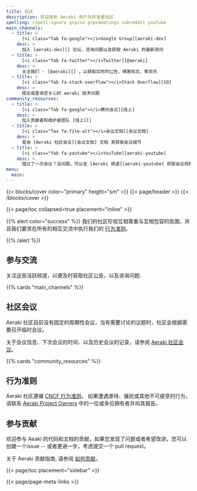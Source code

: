 ```yaml
---
title: 社区
description: 欢迎来到 Aeraki 用户与开发者社区
spelling: cSpell:ignore grpcio grpcmeetings subreddit youtube
main_channels:
  - title: >
      [<i class="fab fa-google"></i>Google Group][aeraki-dev]
    desc: >
      加入 [aeraki-dev][] 论坛，咨询问题以及获取 Aeraki 的最新资讯
  - title: >
      [<i class="fab fa-twitter"></i>Twitter][@aeraki]
    desc: >
      关注我们 - [@aeraki][] ，以获取实时的公告、博客帖文、等资讯
  - title: >
      [<i class="fab fa-stack-overflow"></i>Stack Overflow][SO]
    desc: >
      提出或查询您关心的 aeraki 技术问题
community_resources:
  - title: >
      [<i class="fab fa-google"></i>腾讯会议][线上]
    desc: >
      加入贡献者和维护者团队 [线上][]
  - title: >
      [<i class="fas fa-file-alt"></i>会议文档][会议文档]
    desc: >
      查询 [Aeraki 社区会议][会议文档] 文档 来获取会议细节
  - title: >
      [<i class="fab fa-youtube"></i>YouTube][aeraki-youtube]
    desc: >
      错过了一次会议？没问题。可以去 [Aeraki 频道][aeraki-youtube] 获取会议视频
menu:
  main:
---
```


{{< blocks/cover color="primary" height="sm" >}}
{{< page/header >}}
{{< /blocks/cover >}}

<div class="container l-container--padded">

<div class="row">
{{< page/toc collapsed=true placement="inline" >}}
</div>

<div class="row">
<div class="col-12 col-lg-8">

{{% alert color="success" %}}
  <i class='fas fa-users mr-1'></i>  我们的社区珍视互相尊重与互相包容的氛围，并且我们要求在所有的相互交流中执行我们的 [行为准则][]。

  [行为准则]: https://github.com/cncf/foundation/blob/master/code-of-conduct.md
{{% /alert %}}

## 参与交流

关注这些活跃频道，以便及时获取社区公告，以及咨询问题:

{{% cards "main_channels" %}}

## 社区会议
Aeraki 社区目前没有固定的周期性会议，当有需要讨论的议题时，社区会根据需要召开临时会议。

关于会议信息、下次会议的时间、以及历史会议的记录，请参阅 [Aeraki 社区会议][会议文档]。

{{% cards "community_resources" %}}

## 行为准则
Aeraki 社区遵循 [CNCF 行为准则](https://github.com/cncf/foundation/blob/bec34a2614c980f8cfe38b18105e0baa820936cc/code-of-conduct.md)。
如果遭遇虐待、骚扰或其他不可接受的行为，请联系 [Aeraki Project Owners](https://github.com/aeraki-mesh/aeraki#contact)
中的一位或多位拥有者并向其报告。

## 参与贡献
欢迎参与 Aeaki 的代码和文档的贡献，如果您发现了问题或者希望改进，您可以创建一个issue -- 或者更进一步，考虑提交一个 pull request。

关于 Aeraki 贡献指南, 请参阅 [如何贡献][]。


</div>

{{< page/toc placement="sidebar" >}}

</div>

{{< page/page-meta-links >}}

</div>

[@aeraki]: https://twitter.com/zhaohuabing
[aeraki-dev]: https://groups.google.com/forum/?hl=en#!forum/aeraki-dev
[aeraki-youtube]: https://www.youtube.com/channel/UCQ6JsTHPRgCxqikna6xAatA
[如何贡献]: https://github.com/aeraki-mesh/aeraki/blob/master/CONTRIBUTING.md
[会议文档]: https://docs.qq.com/doc/DVnlud2hTdHBHZUVs
[线上]: https://meeting.tencent.com/p/6132525613
[Pacific Time]: https://www.timeanddate.com/time/zones/pt
[SO]: https://stackoverflow.com/questions/tagged/aeraki

